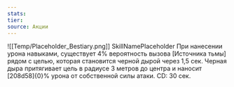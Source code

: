 ```yaml
---
stats: 
tier: 
source: Акции
---
```

![[Temp/Placeholder_Bestiary.png]]
SkillNamePlaceholder
При нанесении урона навыками, существует 4% вероятность вызова [Источника тьмы] рядом с целью, которая становится черной дырой через 1,5 сек. Черная дыра притягивает цель в радиусе 3 метров до центра и наносит [208d58]{0}% урона от собственной силы атаки. CD: 30 сек.

